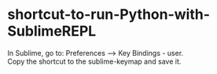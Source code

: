 # shortcut-to-run-Python-with-SublimeREPL

In Sublime, go to: Preferences --> Key Bindings - user.
<br/>Copy the shortcut to the sublime-keymap and save it.
